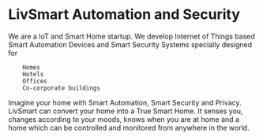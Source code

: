 # LivSmart Automation and Security

We are a IoT and Smart Home startup. We develop Internet of Things based Smart Automation Devices and Smart Security Systems specially designed for
```
    Homes
    Hotels
    Offices
    Co-corporate buildings
```
Imagine your home with Smart Automation, Smart Security and Privacy. LivSmart can convert your home into a True Smart Home. It senses you, changes according to your moods, knows when you are at home and a home which can be controlled and monitored from anywhere in the world.
